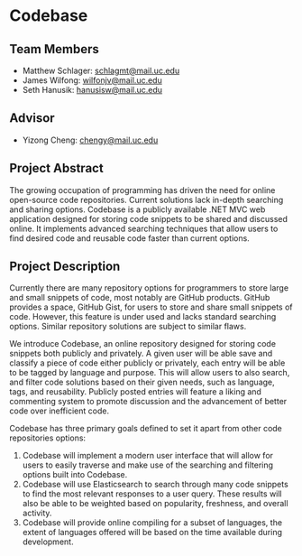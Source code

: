 # Codebase

## Team Members

- Matthew Schlager: schlagmt@mail.uc.edu
- James Wilfong: wilfonjv@mail.uc.edu
- Seth Hanusik: hanusisw@mail.uc.edu

## Advisor

- Yizong Cheng: chengy@mail.uc.edu

## Project Abstract

The growing occupation of programming has driven the need for online open-source code repositories. Current solutions lack in-depth searching and sharing options. Codebase is a publicly available .NET MVC web application designed for storing code snippets to be shared and discussed online. It implements advanced searching techniques that allow users to find desired code and reusable code faster than current options.

## Project Description

Currently there are many repository options for programmers to store large and small snippets of code, most notably are GitHub products. GitHub provides a space, GitHub Gist, for users to store and share small snippets of code. However, this feature is under used and lacks standard searching options. Similar repository solutions are subject to similar flaws.

We introduce Codebase, an online repository designed for storing code snippets both publicly and privately. A given user will be able save and classify a piece of code either publicly or privately, each entry will be able to be tagged by language and purpose. This will allow users to also search, and filter code solutions based on their given needs, such as language, tags, and reusability. Publicly posted entries will feature a liking and commenting system to promote discussion and the advancement of better code over inefficient code.

Codebase has three primary goals defined to set it apart from other code repositories options:
1. Codebase will implement a modern user interface that will allow for users to easily traverse and make use of the searching and filtering options built into Codebase.
2. Codebase will use Elasticsearch to search through many code snippets to find the most relevant responses to a user query. These results will also be able to be weighted based on popularity, freshness, and overall activity.
3. Codebase will provide online compiling for a subset of languages, the extent of languages offered will be based on the time available during development.

